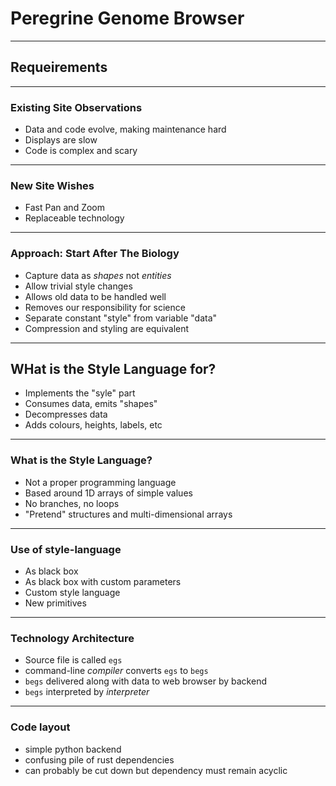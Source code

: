 # Peregrine Genome Browser

---

## Requeirements

---

### Existing Site Observations

* Data and code evolve, making maintenance hard
* Displays are slow
* Code is complex and scary

---

### New Site Wishes

* Fast Pan and Zoom
* Replaceable technology

---

### Approach: Start After The Biology

* Capture data as *shapes* not *entities*
* Allow trivial style changes
* Allows old data to be handled well
* Removes our responsibility for science
* Separate constant "style" from variable "data"
* Compression and styling are equivalent

---

## WHat is the Style Language for?

* Implements the "syle" part
* Consumes data, emits "shapes"
* Decompresses data
* Adds colours, heights, labels, etc

---

### What is the Style Language?

* Not a proper programming language
* Based around 1D arrays of simple values
* No branches, no loops
* "Pretend" structures and multi-dimensional arrays

---

### Use of style-language

* As black box
* As black box with custom parameters
* Custom style language
* New primitives

---

### Technology Architecture

* Source file is called `egs`
* command-line *compiler* converts `egs` to `begs`
* `begs` delivered along with data to web browser by backend
* `begs` interpreted by *interpreter*

---

### Code layout

* simple python backend
* confusing pile of rust dependencies
* can probably be cut down but dependency must remain acyclic
